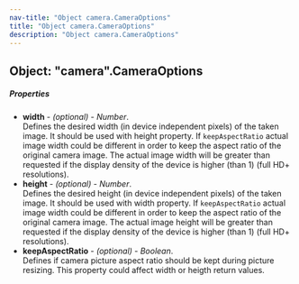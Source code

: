 ```yaml
---
nav-title: "Object camera.CameraOptions"
title: "Object camera.CameraOptions"
description: "Object camera.CameraOptions"
---
```

## Object: "camera".CameraOptions

##### Properties
 - **width** - _(optional)_ - _Number_.    
  Defines the desired width (in device independent pixels) of the taken image. It should be used with height property.
If `keepAspectRatio` actual image width could be different in order to keep the aspect ratio of the original camera image.
The actual image width will be greater than requested if the display density of the device is higher (than 1) (full HD+ resolutions).
 - **height** - _(optional)_ - _Number_.    
  Defines the desired height (in device independent pixels) of the taken image. It should be used with width property.
If `keepAspectRatio` actual image width could be different in order to keep the aspect ratio of the original camera image.
The actual image height will be greater than requested if the display density of the device is higher (than 1) (full HD+ resolutions).
 - **keepAspectRatio** - _(optional)_ - _Boolean_.    
  Defines if camera picture aspect ratio should be kept during picture resizing.
This property could affect width or heigth return values.